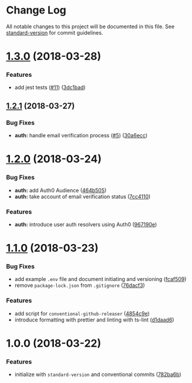 # Change Log

All notable changes to this project will be documented in this file. See [standard-version](https://github.com/conventional-changelog/standard-version) for commit guidelines.

# [1.3.0](https://github.com/coformatique/prisma-auth0-starter/compare/v1.2.2...v1.3.0) (2018-03-28)


### Features

* add jest tests ([#11](https://github.com/coformatique/prisma-auth0-starter/issues/11)) ([3dc1bad](https://github.com/coformatique/prisma-auth0-starter/commit/3dc1bad))



<a name="1.2.1"></a>
## [1.2.1](https://github.com/coformatique/prisma-auth0-starter/compare/v1.2.0...v1.2.1) (2018-03-27)


### Bug Fixes

* **auth:** handle email verification process ([#5](https://github.com/coformatique/prisma-auth0-starter/issues/5)) ([30a6ecc](https://github.com/coformatique/prisma-auth0-starter/commit/30a6ecc))



<a name="1.2.0"></a>
# [1.2.0](https://github.com/coformatique/prisma-auth0-starter/compare/v1.1.0...v1.2.0) (2018-03-24)


### Bug Fixes

* **auth:** add Auth0 Audience ([464b505](https://github.com/coformatique/prisma-auth0-starter/commit/464b505))
* **auth:** take account of email verification status ([7cc4110](https://github.com/coformatique/prisma-auth0-starter/commit/7cc4110))


### Features

* **auth:** introduce user auth resolvers using Auth0 ([967190e](https://github.com/coformatique/prisma-auth0-starter/commit/967190e))



<a name="1.1.0"></a>
# [1.1.0](https://github.com/coformatique/prisma-auth0-starter/compare/v1.0.0...v1.1.0) (2018-03-23)


### Bug Fixes

* add example `.env` file and document initiating and versioning ([fcaf509](https://github.com/coformatique/prisma-auth0-starter/commit/fcaf509))
* remove `package-lock.json` from `.gitignore` ([76dacf3](https://github.com/coformatique/prisma-auth0-starter/commit/76dacf3))


### Features

* add script for `conventional-github-releaser` ([4854c9e](https://github.com/coformatique/prisma-auth0-starter/commit/4854c9e))
* introduce formatting with prettier and linting with ts-lint ([d1daad6](https://github.com/coformatique/prisma-auth0-starter/commit/d1daad6))



<a name="1.0.0"></a>
# 1.0.0 (2018-03-22)


### Features

* initialize with `standard-version` and conventional commits ([782ba6b](https://github.com/coformatique/prisma-auth0-starter/commit/782ba6b))
